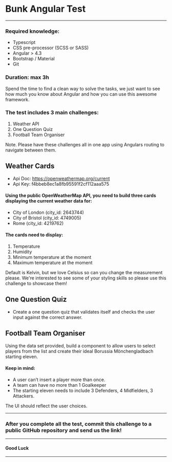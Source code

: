 # Bunk Angular Test
---

### Required knowledge:

* Typescript
* CSS pre-processor (SCSS or SASS)
* Angular > 4.3 
* Bootstrap / Material
* Git 

### Duration: max 3h

Spend the time to find a clean way to solve the tasks, we just want to see how much you know about Angular and how you can use this awesome framework.

### The test includes 3 main challenges: 

1. Weather API 
2. One Question Quiz
3. Football Team Organiser

Note. Please have these challenges all in one app using Angulars routing to navigate between them.  


## Weather Cards

* Api Doc: https://openweathermap.org/current
* Api Key: f4bbeb8ec1a8fb95591f2cf112aaa575


#### Using the public OpenWeatherMap API, you need to build three cards displaying the current weather data for:

* City of London (city_id: 2643744)
* City of Bristol (city_id: 4749005)
* Rome (city_id: 4219762)


#### The cards need to display: 

1. Temperature
2. Humidity
3. Minimum temperature at the moment 
4. Maximum temperature at the moment

Default is Kelvin, but we love Celsius so can you change the measurement please.  We're interested to see some of your styling skills so please use this challenge to showcase them!


## One Question Quiz

* Create a one question quiz that validates itself and checks the user input against the correct answer. 


## Football Team Organiser
Using the data set provided, build a component to allow users to select players from the list and create their ideal Borussia Mönchengladbach starting eleven.


#### Keep in mind:

* A user can’t insert a player more than once.
* A team can have no more than 1 Goalkeeper
* The starting eleven needs to include 3 Defenders, 4 Midfielders, 3 Attackers.


The UI should reflect the user choices.

---

### After you complete all the test, commit this challenge to a public GitHub repository and send us the link!

---

#### Good Luck 

---
